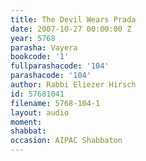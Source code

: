 ```yaml
---
title: The Devil Wears Prada
date: 2007-10-27 00:00:00 Z
year: 5768
parasha: Vayera
bookcode: '1'
fullparashacode: '104'
parashacode: '104'
author: Rabbi Eliezer Hirsch
id: 57681041
filename: 5768-104-1
layout: audio
moment: 
shabbat: 
occasion: AIPAC Shabbaton
---
```


